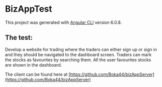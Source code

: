 # BizAppTest

This project was generated with [Angular CLI](https://github.com/angular/angular-cli) version 6.0.8.

## The test: 

Develop a website for trading where the traders can either sign up or sign in and they 
should be navigated to the dashboard screen. Traders can mark the stocks as favourites by 
searching them. All the user favourites stocks are shown in the dashboard.

The client can be found here at [https://github.com/Boka44/bizAppServer](https://github.com/Boka44/bizAppServer)